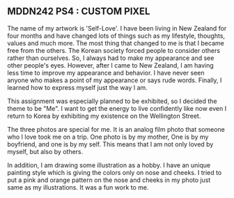 ## MDDN242 PS4 : CUSTOM PIXEL

 The name of my artwork is 'Self-Love'. I have been living in New Zealand for four months and have changed lots of things such as my lifestyle, thoughts, values and much more. The most thing that changed to me is that I became free from the others. The Korean society forced people to consider others rather than ourselves. So, I always had to make my appearance and see other people's eyes. However, after I came to New Zealand, I am having less time to improve my appearance and behavior. I have never seen anyone who makes a point of my appearance or says rude words. Finally, I learned how to express myself just the way I am. 

 This assignment was especially planned to be exhibited, so I decided the theme to be "Me". I want to get the energy to live confidently like now even I return to Korea by exhibiting my existence on the Wellington Street.

 The three photos are special for me. It is an analog film photo that someone who I love took me on a trip. One photo is by my mother, One is by my boyfriend, and one is by my self. This means that I am not only loved by myself, but also by others.

 In addition, I am drawing some illustration as a hobby. I have an unique painting style which is giving the colors only on nose and cheeks. I tried to put a pink and orange pattern on the nose and cheeks in my photo just same as my illustrations. It was a fun work to me.